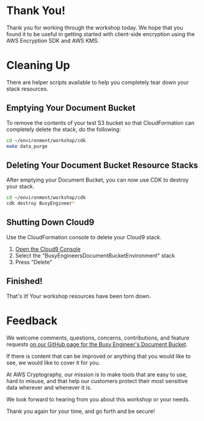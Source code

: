 # Thank You!

Thank you for working through the workshop today. We hope that you found it to be useful in getting started with client-side encryption using the AWS Encryption SDK and AWS KMS.

# Cleaning Up

There are helper scripts available to help you completely tear down your stack resources.

## Emptying Your Document Bucket

To remove the contents of your test S3 bucket so that CloudFormation can completely delete the stack, do the following:

```bash
cd ~/environment/workshop/cdk
make data_purge
```

## Deleting Your Document Bucket Resource Stacks

After emptying your Document Bucket, you can now use CDK to destroy your stack.

```bash
cd ~/environment/workshop/cdk
cdk destroy BusyEngineer*
```

## Shutting Down Cloud9

Use the CloudFormation console to delete your Cloud9 stack.

1. <a href="https://us-east-2.console.aws.amazon.com/cloudformation/home?region=us-east-2#" target="_blank">Open the Cloud9 Console</a>
1. Select the "BusyEngineersDocumentBucketEnvironment" stack
1. Press "Delete"

## Finished!

That's it! Your workshop resources have been torn down.

# Feedback

We welcome comments, questions, concerns, contributions, and feature requests [on our GitHub page for the Busy Engineer's Document Bucket](https://github.com/aws-samples/busy-engineers-document-bucket/).

If there is content that can be improved or anything that you would like to see, we would like to cover it for you.

At AWS Cryptography, our mission is to make tools that are easy to use, hard to misuse, and that help our customers protect their most sensitive data wherever and whenever it is.

We look forward to hearing from you about this workshop or your needs.

Thank you again for your time, and go forth and be secure!

